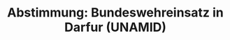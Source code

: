 ---
layout: abstimmung
title: "Abstimmung: Bundeswehreinsatz in Darfur (UNAMID)"
categories:
 - Bundeswehr
 - Ausland
tags:
 - Dafur
 - UNAMID
 - UN
abstimmung:
 legislaturperiode: 18
 bundestagssitzung: 136
 abstimmung: 2
links:
 - title: https://www.bundestag.de/parlament/plenum/abstimmung/abstimmung?id=373
   url: https://www.bundestag.de/parlament/plenum/abstimmung/abstimmung?id=373
 - title: http://www.abgeordnetenwatch.de/verlaengerung_bundeswehr_einsatz_in_darfur_unamid-1105-775.html
   url: http://www.abgeordnetenwatch.de/verlaengerung_bundeswehr_einsatz_in_darfur_unamid-1105-775.html
data:
 - title: Abstimmungsergebnis 20151112_2-data.pdf
   url: /res/abstimmungsliste/20151112_2-data.pdf
 - title: Abstimmungsergebnis 20151112_2_xls-data.csv
   url: /res/abstimmungsliste/analyses/20151112_2_xls-data.csv
documents:
 - title: Drucksache 18/06503.pdf
   url: http://dip21.bundestag.de/dip21/btd/18/065/1806503.pdf
   local: /res/abstimmungsdaten/018-136-02/1806503.pdf
 - title: Drucksache 18/06639.pdf
   url: http://dip21.bundestag.de/dip21/btd/18/066/1806639.pdf
   local: /res/abstimmungsdaten/018-136-02/1806639.pdf
preview: |
     Deutscher Bundestag
    
     136. Sitzung des Deutschen Bundestages
     am Donnerstag, 12.November 2015
    
     Endgültiges Ergebnis der Namentlichen Abstimmung Nr. 2
    
     Beschlussempfehlung des Auswärtigen Ausschusses (3. Ausschuss) zu dem Antrag der
     Bundesregierung
     Fortsetzung der Beteiligung bewaffneter deutscher Streitkräfte an der AU/UN-HybridOperation in Darfur (UNAMID) auf Grundlage der Resolution 1769 (2007) des
     Sicherheitsrates der Vereinten Nationen vom 31. Juli 2007 und folgender Resolutionen,
     zuletzt 2228 (2015) vom 29. Juni 2015
     Drs. 18/6503 und 18/6639
    
     Abgegebene Stimmen insgesamt:
    
     573
    
     Nicht abgegebene Stimmen:
     Ja-Stimmen:
    
     57
     514
    
     Nein-Stimmen:
    
     57
    
     Enthaltungen:
    
     2
    
     Ungültige:
    
     0
    
     Berlin, den 12.11.2015
    
     Beginn: 20:59
     Ende: 21:02
---